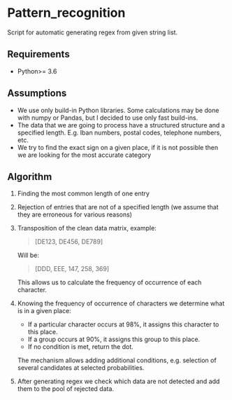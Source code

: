 # Pattern_recognition

Script for automatic generating regex from given string list.

## Requirements
* Python>= 3.6

## Assumptions
* We use only build-in Python libraries. Some calculations may be done with numpy or Pandas, but I decided to use only fast build-ins.
* The data that we are going to process have a structured structure and a specified length. E.g. Iban numbers, postal codes, telephone numbers, etc.
* We try to find the exact sign on a given place, if it is not possible then we are looking for the most accurate category

## Algorithm
1. Finding the most common length of one entry
1. Rejection of entries that are not of a specified length (we assume that they are erroneous for various reasons) 
1. Transposition of the clean data matrix, example:

    >[DE123, DE456, DE789]

    Will be:
    >[DDD, EEE, 147, 258, 369]

    This allows us to calculate the frequency of occurrence of each character.

1. Knowing the frequency of occurrence of characters we determine what is in a given place:
    * If a particular character occurs at 98%, it assigns this character to this place.
    * If a group occurs at 90%, it assigns this group to this place.
    * If no condition is met, return the dot.
    
    The mechanism allows adding additional conditions, e.g. selection of several candidates at selected probabilities.

1. After generating regex we check which data are not detected and add them to the pool of rejected data.


